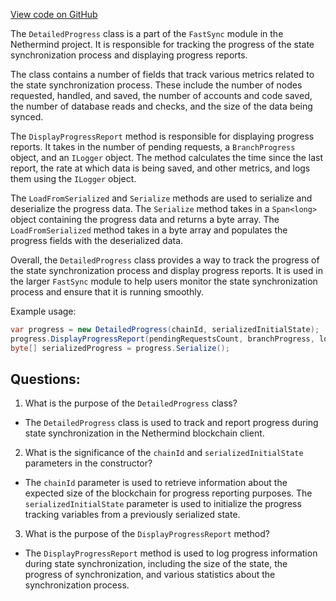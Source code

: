 [View code on GitHub](https://github.com/nethermindeth/nethermind/Nethermind.Synchronization/FastSync/DetailedProgress.cs)

The `DetailedProgress` class is a part of the `FastSync` module in the Nethermind project. It is responsible for tracking the progress of the state synchronization process and displaying progress reports. 

The class contains a number of fields that track various metrics related to the state synchronization process. These include the number of nodes requested, handled, and saved, the number of accounts and code saved, the number of database reads and checks, and the size of the data being synced. 

The `DisplayProgressReport` method is responsible for displaying progress reports. It takes in the number of pending requests, a `BranchProgress` object, and an `ILogger` object. The method calculates the time since the last report, the rate at which data is being saved, and other metrics, and logs them using the `ILogger` object. 

The `LoadFromSerialized` and `Serialize` methods are used to serialize and deserialize the progress data. The `Serialize` method takes in a `Span<long>` object containing the progress data and returns a byte array. The `LoadFromSerialized` method takes in a byte array and populates the progress fields with the deserialized data. 

Overall, the `DetailedProgress` class provides a way to track the progress of the state synchronization process and display progress reports. It is used in the larger `FastSync` module to help users monitor the state synchronization process and ensure that it is running smoothly. 

Example usage:

```csharp
var progress = new DetailedProgress(chainId, serializedInitialState);
progress.DisplayProgressReport(pendingRequestsCount, branchProgress, logger);
byte[] serializedProgress = progress.Serialize();
```
## Questions: 
 1. What is the purpose of the `DetailedProgress` class?
- The `DetailedProgress` class is used to track and report progress during state synchronization in the Nethermind blockchain client.

2. What is the significance of the `chainId` and `serializedInitialState` parameters in the constructor?
- The `chainId` parameter is used to retrieve information about the expected size of the blockchain for progress reporting purposes. The `serializedInitialState` parameter is used to initialize the progress tracking variables from a previously serialized state.

3. What is the purpose of the `DisplayProgressReport` method?
- The `DisplayProgressReport` method is used to log progress information during state synchronization, including the size of the state, the progress of synchronization, and various statistics about the synchronization process.